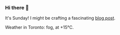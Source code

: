 ### Hi there :wave:

It's Sunday! I might be crafting a fascinating [blog post](https://benjaminwuethrich.dev).

Weather in Toronto: fog, at +15°C.
